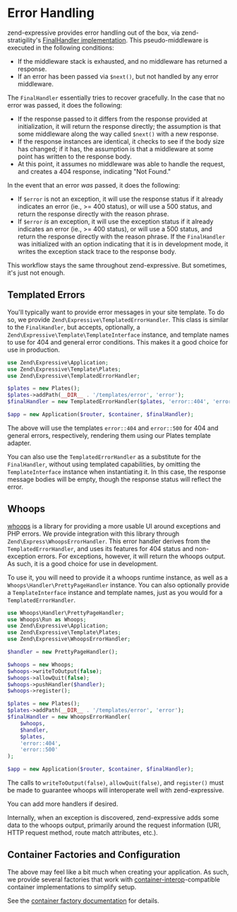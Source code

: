 # Error Handling

zend-expressive provides error handling out of the box, via zend-stratigility's [FinalHandler
implementation](https://github.com/zendframework/zend-stratigility/blob/master/doc/book/api.md#finalhandler).
This pseudo-middleware is executed in the following conditions:

- If the middleware stack is exhausted, and no middleware has returned a response.
- If an error has been passed via `$next()`, but not handled by any error middleware.

The `FinalHandler` essentially tries to recover gracefully. In the case that no error was passed, it
does the following:

- If the response passed to it differs from the response provided at initialization, it will return
  the response directly; the assumption is that some middleware along the way called `$next()`
  with a new response.
- If the response instances are identical, it checks to see if the body size has changed; if it has,
  the assumption is that a middleware at some point has written to the response body.
- At this point, it assumes no middleware was able to handle the request, and creates a 404
  response, indicating "Not Found."

In the event that an error *was* passed, it does the following:

- If `$error` is not an exception, it will use the response status if it already indicates an error
  (ie., &gt;= 400 status), or will use a 500 status, and return the response directly with the
  reason phrase.
- If `$error` *is* an exception, it will use the exception status if it already indicates an error
  (ie., &gt;= 400 status), or will use a 500 status, and return the response directly with the
  reason phrase. If the `FinalHandler` was initialized with an option indicating that it is in
  development mode, it writes the exception stack trace to the response body.

This workflow stays the same throughout zend-expressive. But sometimes, it's just not enough.

## Templated Errors

You'll typically want to provide error messages in your site template. To do so, we provide
`Zend\Expressive\TemplatedErrorHandler`. This class is similar to the `FinalHandler`, but accepts,
optionally, a `Zend\Expressive\Template\TemplateInterface` instance, and template names to use for
404 and general error conditions. This makes it a good choice for use in production.

```php
use Zend\Expressive\Application;
use Zend\Expressive\Template\Plates;
use Zend\Expressive\TemplatedErrorHandler;

$plates = new Plates();
$plates->addPath(__DIR__ . '/templates/error', 'error');
$finalHandler = new TemplatedErrorHandler($plates, 'error::404', 'error::500');

$app = new Application($router, $container, $finalHandler);
```

The above will use the templates `error::404` and `error::500` for 404 and general errors,
respectively, rendering them using our Plates template adapter.

You can also use the `TemplatedErrorHandler` as a substitute for the `FinalHandler`, without using
templated capabilities, by omitting the `TemplateInterface` instance when instantiating it. In this
case, the response message bodies will be empty, though the response status will reflect the error.

## Whoops

[whoops](http://filp.github.io/whoops/) is a library for providing a more usable UI around
exceptions and PHP errors. We provide integration with this library through
`Zend\Express\WhoopsErrorHandler`. This error handler derives from the `TemplatedErrorHandler`, and
uses its features for 404 status and non-exception errors. For exceptions, however, it will return
the whoops output. As such, it is a good choice for use in development.

To use it, you will need to provide it a whoops runtime instance, as well as a
`Whoops\Handler\PrettyPageHandler` instance. You can also optionally provide a `TemplateInterface`
instance and template names, just as you would for a `TemplatedErrorHandler`.

```php
use Whoops\Handler\PrettyPageHandler;
use Whoops\Run as Whoops;
use Zend\Expressive\Application;
use Zend\Expressive\Template\Plates;
use Zend\Expressive\WhoopsErrorHandler;

$handler = new PrettyPageHandler();

$whoops = new Whoops;
$whoops->writeToOutput(false);
$whoops->allowQuit(false);
$whoops->pushHandler($handler);
$whoops->register();

$plates = new Plates();
$plates->addPath(__DIR__ . '/templates/error', 'error');
$finalHandler = new WhoopsErrorHandler(
    $whoops,
    $handler,
    $plates,
    'error::404',
    'error::500'
);

$app = new Application($router, $container, $finalHandler);
```

The calls to `writeToOutput(false)`, `allowQuit(false)`, and `register()` must be made to guarantee
whoops will interoperate well with zend-expressive.

You can add more handlers if desired.

Internally, when an exception is discovered, zend-expressive adds some data to the whoops output,
primarily around the request information (URI, HTTP request method, route match attributes, etc.).

## Container Factories and Configuration

The above may feel like a bit much when creating your application. As such, we provide several
factories that work with [container-interop](https://github.com/container-interop/container-interop)-compatible
container implementations to simplify setup.

See the [container factory documentation](../container/factories.md) for
details.
